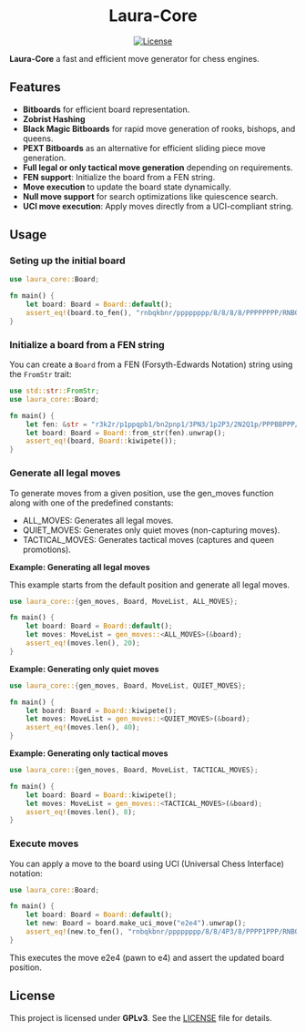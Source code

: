 # <div align="center"> Laura-Core</div>

<div  align="center"> 

[![License][license-badge]][license-link]

</div>

**Laura-Core** a fast and efficient move generator for chess engines.

## Features
- **Bitboards** for efficient board representation.  
- **Zobrist Hashing** 
- **Black Magic Bitboards** for rapid move generation of rooks, bishops, and queens.  
- **PEXT Bitboards** as an alternative for efficient sliding piece move generation.  
- **Full legal or only tactical move generation** depending on requirements.  
- **FEN support**: Initialize the board from a FEN string.  
- **Move execution** to update the board state dynamically.  
- **Null move support** for search optimizations like quiescence search.  
- **UCI move execution**: Apply moves directly from a UCI-compliant string.

## **Usage**

### **Seting up the initial board**

```rust
use laura_core::Board;

fn main() {
    let board: Board = Board::default();
    assert_eq!(board.to_fen(), "rnbqkbnr/pppppppp/8/8/8/8/PPPPPPPP/RNBQKBNR w KQkq - 0 1")
}
```

### **Initialize a board from a FEN string**

You can create a `Board` from a FEN (Forsyth-Edwards Notation) string using the `FromStr` trait:

```rust
use std::str::FromStr;
use laura_core::Board;

fn main() {
    let fen: &str = "r3k2r/p1ppqpb1/bn2pnp1/3PN3/1p2P3/2N2Q1p/PPPBBPPP/R3K2R w KQkq - 0 1";
    let board: Board = Board::from_str(fen).unwrap();
    assert_eq!(board, Board::kiwipete());
}
```

### **Generate all legal moves**

To generate moves from a given position, use the gen_moves function along with one of the predefined constants:

- ALL_MOVES: Generates all legal moves.
- QUIET_MOVES: Generates only quiet moves (non-capturing moves).
- TACTICAL_MOVES: Generates tactical moves (captures and queen promotions).

**Example: Generating all legal moves**

This example starts from the default position and generate all legal moves.

```rust 
use laura_core::{gen_moves, Board, MoveList, ALL_MOVES};

fn main() {
    let board: Board = Board::default();
    let moves: MoveList = gen_moves::<ALL_MOVES>(&board);
    assert_eq!(moves.len(), 20);
}
```

**Example: Generating only quiet moves**

```rust 
use laura_core::{gen_moves, Board, MoveList, QUIET_MOVES};

fn main() {
    let board: Board = Board::kiwipete();
    let moves: MoveList = gen_moves::<QUIET_MOVES>(&board);
    assert_eq!(moves.len(), 40);
}
```

**Example: Generating only tactical moves**

```rust 
use laura_core::{gen_moves, Board, MoveList, TACTICAL_MOVES};

fn main() {
    let board: Board = Board::kiwipete();
    let moves: MoveList = gen_moves::<TACTICAL_MOVES>(&board);
    assert_eq!(moves.len(), 8);
}
```

### **Execute moves**

You can apply a move to the board using UCI (Universal Chess Interface) notation:

```rust
use laura_core::Board;

fn main() {
    let board: Board = Board::default();
    let new: Board = board.make_uci_move("e2e4").unwrap();
    assert_eq!(new.to_fen(), "rnbqkbnr/pppppppp/8/8/4P3/8/PPPP1PPP/RNBQKBNR b KQkq e3 0 1");
}
```

This executes the move e2e4 (pawn to e4) and assert the updated board position.

## **License**

This project is licensed under **GPLv3**. See the [LICENSE][license-link] file for details.

[license-link]:https://github.com/hanstibberio/Laura/blob/master/LICENSE

[license-badge]:https://img.shields.io/github/license/hanstibberio/laura?style=for-the-badge&label=license&color=success
